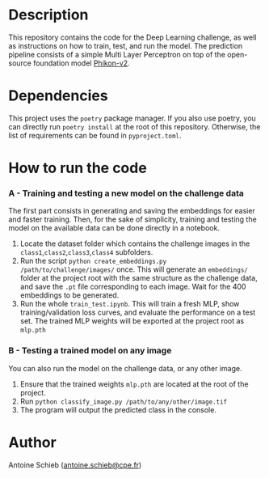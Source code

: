 # Description

This repository contains the code for the Deep Learning challenge, as well as instructions on how to train, test, and run the model.
The prediction pipeline consists of a simple Multi Layer Perceptron on top of the open-source foundation model [Phikon-v2](https://arxiv.org/abs/2409.09173).

# Dependencies

This project uses the `poetry` package manager. If you also use poetry, you can directly run `poetry install` at the root of this repository. Otherwise, the list of requirements can be found in `pyproject.toml`.

# How to run the code

### A - Training and testing a new model on the challenge data

The first part consists in generating and saving the embeddings for easier and faster training. Then, for the sake of simplicity, training and testing the model on the available data can be done directly in a notebook.

1. Locate the dataset folder which contains the challenge images in the `class1`,`class2`,`class3`,`class4` subfolders.
2. Run the script `python create_embeddings.py /path/to/challenge/images/` once. This will generate an `embeddings/` folder at the project root with the same structure as the challenge data, and save the `.pt` file corresponding to each image. Wait for the 400 embeddings to be generated.
3. Run the whole `train_test.ipynb`. This will train a fresh MLP, show training/validation loss curves, and evaluate the performance on a test set. The trained MLP weights will be exported at the project root as `mlp.pth`

### B - Testing a trained model on any image

You can also run the model on the challenge data, or any other image.

1) Ensure that the trained weights `mlp.pth` are located at the root of the project.
2) Run `python classify_image.py /path/to/any/other/image.tif`
3) The program will output the predicted class in the console.

# Author

Antoine Schieb (antoine.schieb@cpe.fr)
